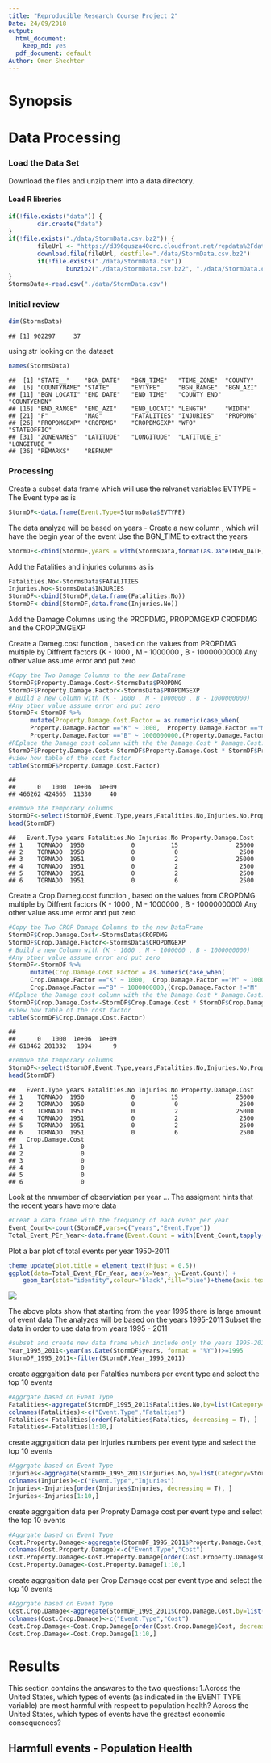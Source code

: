```yaml
---
title: "Reproducible Research Course Project 2"
Date: 24/09/2018
output:
  html_document:
    keep_md: yes
  pdf_document: default
Author: Omer Shechter
---
```


# Synopsis

# Data Processing

### Load the Data Set
Download the files and unzip them into a data directory. 

#### Load R libreries 



```r
if(!file.exists("data")) {  
        dir.create("data")  
}  
if(!file.exists("./data/StormData.csv.bz2")) {  
        fileUrl <- "https://d396qusza40orc.cloudfront.net/repdata%2Fdata%2FStormData.csv.bz2"  
        download.file(fileUrl, destfile="./data/StormData.csv.bz2")  
        if(!file.exists("./data/StormData.csv"))   
                bunzip2("./data/StormData.csv.bz2", "./data/StormData.csv", remove = FALSE, skip = TRUE) 
}
StormsData<-read.csv("./data/StormData.csv")
```

### Initial review  

```r
dim(StormsData)
```

```
## [1] 902297     37
```


using str looking on the dataset 

```r
names(StormsData)
```

```
##  [1] "STATE__"    "BGN_DATE"   "BGN_TIME"   "TIME_ZONE"  "COUNTY"    
##  [6] "COUNTYNAME" "STATE"      "EVTYPE"     "BGN_RANGE"  "BGN_AZI"   
## [11] "BGN_LOCATI" "END_DATE"   "END_TIME"   "COUNTY_END" "COUNTYENDN"
## [16] "END_RANGE"  "END_AZI"    "END_LOCATI" "LENGTH"     "WIDTH"     
## [21] "F"          "MAG"        "FATALITIES" "INJURIES"   "PROPDMG"   
## [26] "PROPDMGEXP" "CROPDMG"    "CROPDMGEXP" "WFO"        "STATEOFFIC"
## [31] "ZONENAMES"  "LATITUDE"   "LONGITUDE"  "LATITUDE_E" "LONGITUDE_"
## [36] "REMARKS"    "REFNUM"
```
### Processing
Create a subset data frame which will use the relvanet variables 
EVTYPE - The Event type as is 


```r
StormDF<-data.frame(Event.Type=StormsData$EVTYPE)
```

The data analyze will be based on years - Create a new column , which will have the begin year of the event
Use the BGN_TIME to extract the years

```r
StormDF<-cbind(StormDF,years = with(StormsData,format(as.Date(BGN_DATE, format="%m/%d/%Y"),"%Y")))
```

Add the Fatalities and injuries columns as is  

```r
Fatalities.No<-StormsData$FATALITIES
Injuries.No<-StormsData$INJURIES
StormDF<-cbind(StormDF,data.frame(Fatalities.No))
StormDF<-cbind(StormDF,data.frame(Injuries.No))
```
Add the Damage Columns using the PROPDMG, PROPDMGEXP CROPDMG and the CROPDMGEXP 

Create a Dameg.cost function , based on the values from PROPDMG multiple by 
Diffrent factors (K - 1000 , M - 1000000 , B - 1000000000)
Any other value assume error and put zero 

```r
#Copy the Two Damage Columns to the new DataFrame
StormDF$Property.Damage.Cost<-StormsData$PROPDMG
StormDF$Property.Damage.Factor<-StormsData$PROPDMGEXP
# Build a new Column with (K - 1000 , M - 1000000 , B - 1000000000)
#Any other value assume error and put zero 
StormDF<-StormDF %>%  
      mutate(Property.Damage.Cost.Factor = as.numeric(case_when(
      Property.Damage.Factor =="K" ~ 1000,  Property.Damage.Factor =="M" ~ 1000000,
      Property.Damage.Factor =="B" ~ 1000000000,(Property.Damage.Factor !="M" |Property.Damage.Factor !="B" | Property.Damage.Factor !="K")~0)))
#REplace the Damage cost column with the the Damage.Cost * Damage.Cost.Factor
StormDF$Property.Damage.Cost<-StormDF$Property.Damage.Cost * StormDF$Property.Damage.Cost.Factor
#view how table of the cost factor 
table(StormDF$Property.Damage.Cost.Factor)
```

```
## 
##      0   1000  1e+06  1e+09 
## 466262 424665  11330     40
```

```r
#remove the temporary columns
StormDF<-select(StormDF,Event.Type,years,Fatalities.No,Injuries.No,Property.Damage.Cost)
head(StormDF)
```

```
##   Event.Type years Fatalities.No Injuries.No Property.Damage.Cost
## 1    TORNADO  1950             0          15                25000
## 2    TORNADO  1950             0           0                 2500
## 3    TORNADO  1951             0           2                25000
## 4    TORNADO  1951             0           2                 2500
## 5    TORNADO  1951             0           2                 2500
## 6    TORNADO  1951             0           6                 2500
```
Create a Crop.Dameg.cost function , based on the values from CROPDMG multiple by 
Diffrent factors (K - 1000 , M - 1000000 , B - 1000000000)
Any other value assume error and put zero 

```r
#Copy the Two CROP Damage Columns to the new DataFrame
StormDF$Crop.Damage.Cost<-StormsData$CROPDMG
StormDF$Crop.Damage.Factor<-StormsData$CROPDMGEXP
# Build a new Column with (K - 1000 , M - 1000000 , B - 1000000000)
#Any other value assume error and put zero 
StormDF<-StormDF %>%  
      mutate(Crop.Damage.Cost.Factor = as.numeric(case_when(
      Crop.Damage.Factor =="K" ~ 1000,  Crop.Damage.Factor =="M" ~ 1000000,
      Crop.Damage.Factor =="B" ~ 1000000000,(Crop.Damage.Factor !="M" |Crop.Damage.Factor !="B" | Crop.Damage.Factor !="K")~0)))
#REplace the Damage cost column with the the Damage.Cost * Damage.Cost.Factor
StormDF$Crop.Damage.Cost<-StormDF$Crop.Damage.Cost * StormDF$Crop.Damage.Cost.Factor
#view how table of the cost factor 
table(StormDF$Crop.Damage.Cost.Factor)
```

```
## 
##      0   1000  1e+06  1e+09 
## 618462 281832   1994      9
```

```r
#remove the temporary columns
StormDF<-select(StormDF,Event.Type,years,Fatalities.No,Injuries.No,Property.Damage.Cost,Crop.Damage.Cost)
head(StormDF)
```

```
##   Event.Type years Fatalities.No Injuries.No Property.Damage.Cost
## 1    TORNADO  1950             0          15                25000
## 2    TORNADO  1950             0           0                 2500
## 3    TORNADO  1951             0           2                25000
## 4    TORNADO  1951             0           2                 2500
## 5    TORNADO  1951             0           2                 2500
## 6    TORNADO  1951             0           6                 2500
##   Crop.Damage.Cost
## 1                0
## 2                0
## 3                0
## 4                0
## 5                0
## 6                0
```
Look at the nmumber of observiation per year ...
The assigment hints that the recent years have more data

```r
#Creat a data frame with the frequancy of each event per year
Event_Count<-count(StormDF,vars=c("years","Event.Type"))
Total_Event_PEr_Year<-data.frame(Event.Count = with(Event_Count,tapply(freq, years,sum)),Year = sort(unique(StormDF$years)))
```


Plot a bar plot of total events per year 1950-2011

```r
theme_update(plot.title = element_text(hjust = 0.5))
ggplot(data=Total_Event_PEr_Year, aes(x=Year, y=Event.Count)) +
    geom_bar(stat="identity",colour="black",fill="blue")+theme(axis.text.x = element_text(size = 12,angle = -90))+labs(y="Events count",x = "Year", title = "Storm Wheater Event count per year")+theme(axis.text.y = element_text(size = 12))
```

![](CourseProject2_files/figure-html/unnamed-chunk-11-1.png)<!-- -->

The above plots show that starting from the year 1995 there is large amount of event data 
The analyzes will be based on the years 1995-2011
Subset the data in order to use data from years 1995 - 2011 


```r
#subset and create new data frame which include only the years 1995-2011
Year_1995_2011<-year(as.Date(StormDF$years, format = "%Y"))>=1995
StormDF_1995_2011<-filter(StormDF,Year_1995_2011)
```


create aggrgaition data per Fatalties numbers per event type and select the top 10 events 

```r
#Aggrgate based on Event Type 
Fatalities<-aggregate(StormDF_1995_2011$Fatalities.No,by=list(Category=StormDF_1995_2011$Event.Type),sum)
colnames(Fatalities)<-c("Event.Type","Fatalties")
Fatalities<-Fatalities[order(Fatalities$Fatalties, decreasing = T), ]
Fatalities<-Fatalities[1:10,]
```


create aggrgaition data per Injuries numbers per event type and select the top 10 events 

```r
#Aggrgate based on Event Type 
Injuries<-aggregate(StormDF_1995_2011$Injuries.No,by=list(Category=StormDF_1995_2011$Event.Type),sum)
colnames(Injuries)<-c("Event.Type","Injuries")
Injuries<-Injuries[order(Injuries$Injuries, decreasing = T), ]
Injuries<-Injuries[1:10,]
```


create aggrgaition data per Proprety Damage cost per event type and select the top 10 events 

```r
#Aggrgate based on Event Type 
Cost.Property.Damage<-aggregate(StormDF_1995_2011$Property.Damage.Cost,by=list(Category=StormDF_1995_2011$Event.Type),sum)
colnames(Cost.Property.Damage)<-c("Event.Type","Cost")
Cost.Property.Damage<-Cost.Property.Damage[order(Cost.Property.Damage$Cost, decreasing = T), ]
Cost.Property.Damage<-Cost.Property.Damage[1:10,]
```

create aggrgaition data per Crop Damage cost per event type and select the top 10 events 

```r
#Aggrgate based on Event Type 
Cost.Crop.Damage<-aggregate(StormDF_1995_2011$Crop.Damage.Cost,by=list(Category=StormDF_1995_2011$Event.Type),sum)
colnames(Cost.Crop.Damage)<-c("Event.Type","Cost")
Cost.Crop.Damage<-Cost.Crop.Damage[order(Cost.Crop.Damage$Cost, decreasing = T), ]
Cost.Crop.Damage<-Cost.Crop.Damage[1:10,]
```


# Results 
This section contains the answares to the two questions:
1.Across the United States, which types of events (as indicated in the EVENT TYPE variable) are most harmful with respect to population health?
Across the United States, which types of events have the greatest economic consequences?

## Harmfull events - Population Health 


